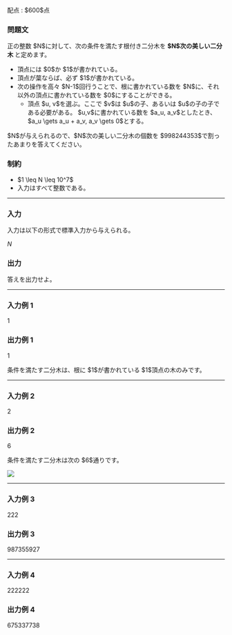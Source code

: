 
<div>

<span>

<span>

<p>
配点 : $600$点
</p>

<div>

<section>

### **問題文**

<p>
正の整数 $N$に対して、次の条件を満たす根付き二分木を 
<strong>
$N$次の美しい二分木
</strong>
と定めます。
</p>

<ul>

<li>
頂点には $0$か $1$が書かれている。
</li>

<li>
頂点が葉ならば、必ず $1$が書かれている。
</li>

<li>
次の操作を高々 $N-1$回行うことで、根に書かれている数を $N$に、それ以外の頂点に書かれている数を $0$にすることができる。
<ul>

<li>
頂点 $u, v$を選ぶ。ここで $v$は $u$の子、あるいは $u$の子の子である必要がある。 $u,v$に書かれている数を $a_u, a_v$としたとき、 $a_u \gets a_u + a_v, a_v \gets 0$とする。
</li>

</ul>

</li>

</ul>

<p>
$N$が与えられるので、$N$次の美しい二分木の個数を $998244353$で割ったあまりを答えてください。
</p>

</section>

</div>

<div>

<section>

### **制約**

<ul>

<li>
$1 \leq N \leq 10^7$
</li>

<li>
入力はすべて整数である。
</li>

</ul>

</section>

</div>

---

<div>

<div>

<section>

### **入力**

<p>
入力は以下の形式で標準入力から与えられる。
</p>

<div>

$N$
</div>

</section>

</div>

<div>

<section>

### **出力**

<p>
答えを出力せよ。
</p>

</section>

</div>

</div>

---

<div>

<section>

### **入力例 1**

<div>

1

</div>

</section>

</div>

<div>

<section>

### **出力例 1**

<div>

1

</div>

<p>
条件を満たす二分木は、根に $1$が書かれている $1$頂点の木のみです。
</p>

</section>

</div>

---

<div>

<section>

### **入力例 2**

<div>

2

</div>

</section>

</div>

<div>

<section>

### **出力例 2**

<div>

6

</div>

<p>
条件を満たす二分木は次の $6$通りです。
</p>

<p>

<img src="https://img.atcoder.jp/ghi/37c6125e227d459cd725b6ccec96e2c8.png">

</img>

</p>

</section>

</div>

---

<div>

<section>

### **入力例 3**

<div>

222

</div>

</section>

</div>

<div>

<section>

### **出力例 3**

<div>

987355927

</div>

</section>

</div>

---

<div>

<section>

### **入力例 4**

<div>

222222

</div>

</section>

</div>

<div>

<section>

### **出力例 4**

<div>

675337738

</div>

</section>

</div>

</span>

</span>

</div>
